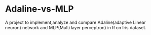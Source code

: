 # Adaline-vs-MLP
A project to implement,analyze and compare Adaline(adaptive Linear neuron) network and MLP(Multi layer perceptron) in R on Iris dataset.
